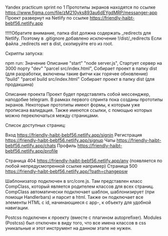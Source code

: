 Yandex practicum sprint no 1
Прототипы экранов находятся по ссылке https://www.figma.com/file/zM210yks893au6dEYgdMRP/messanger-app
Проект развернут на Netlify по ссылке https://friendly-haibt-bebf56.netlify.app

!!!!!Обратите внимание, папка dist должна содержать _redirects для Netlify. Поэтому в .gitignore добавлено исключение !/dist/_redirects
Если файла _redirects нет в dist, скопируйте его из root.

Скрипты запуска:

npm run:    Значение                            Описание
"start"     "node server.js",                   Стартует сервер на 3000 порту
"dev"       "parcel src/index.html",            Собирает проект в папку dist (для разработки, включены такие фитчи как горячее обновление)
"build"     "parcel build src/index.html"       Собирает проект в папку dist (для продакшина)



Описание проекта
Проект будет представлять собой мессенджер, наподобие telegram. В рамках первого спринта пока созданы прототипы экранов.
Некоторые прототипы имеют формы, к которым уже прописана валидация. Также имеются ссылки, с помощью которых можно переключаться
между страницами. 

Список доступных страниц:

Вход            https://friendly-haibt-bebf56.netlify.app/signin
Регистрация     https://friendly-haibt-bebf56.netlify.app/signup
Чаты            https://friendly-haibt-bebf56.netlify.app/chats
Профиль         https://friendly-haibt-bebf56.netlify.app/profile          

Страница 404    https://friendly-haibt-bebf56.netlify.app/any (появляется по любой непредусмотренной ссылке например)
Страница 500    https://friendly-haibt-bebf56.netlify.app/?path=changepsw

Шаблонизатор подключен в src/core.js. Там представлен класс CompClass, который является родителем классов для всех страниц. 
CompClass автоматически подключает шаблон, шаблонизирует (при помощи Handlerbars) и парсит в html. 
Также он подключает все элементы HTML с id, начинающиеся с app-, к объекту для удобной навигации.

Postcss подключен к проекту (вместе с плагином autoprefixer). Modules (Postcss) был отключен в виду того, что 
все имена классов в css уникальные и этот инструмент на данном этапе не нужен.   